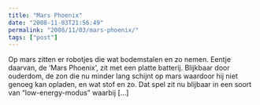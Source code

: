 ```yaml
---
title: "Mars Phoenix"
date: "2008-11-03T21:56:49"
permalink: "2008/11/03/mars-phoenix/"
tags: ["post"]
---
```

Op mars zitten er robotjes die wat bodemstalen en zo nemen. Eentje daarvan, de ‘Mars Phoenix’, zit met een platte batterij. Blijkbaar door ouderdom, de zon die nu minder lang schijnt op mars waardoor hij niet genoeg kan opladen, en wat stof en zo. Dat spel zit nu blijbaar in een soort van “low-energy-modus” waarbij \[…\]
